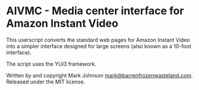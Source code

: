 # AIVMC - Media center interface for Amazon Instant Video

This userscript converts the standard web pages for Amazon Instant Video into a simpler interface designed for large screens (also known as a 10-foot interface).

The script uses the YUI3 framework.

Written by and copyright Mark Johnson <mark@barrenfrozenwasteland.com>. Released under the MIT license.
